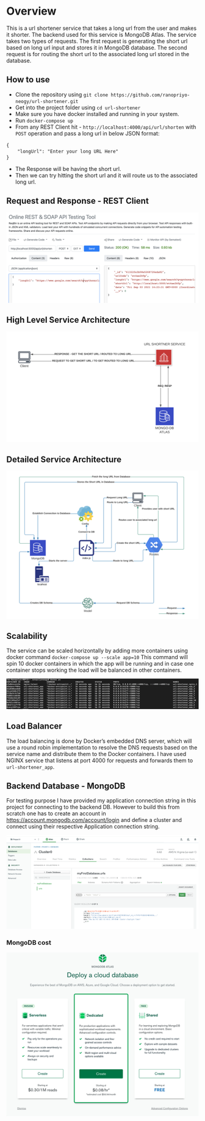 # Overview

This is a url shortener service that takes a long url from the user and makes it shorter. The backend used for this service is MongoDB Atlas. The service takes two types of requests. The first request is generating the short url based on long url input and stores it in MongoDB database. The second request is for routing the short url to the associated long url stored in the database.

## How to use

- Clone the repository using `git clone https://github.com/ranopriyo-neogy/url-shortener.git`
- Get into the project folder using `cd url-shortener`
- Make sure you have docker installed and running in your system. 
- Run `docker-compose up` 
- From any REST Client hit - `http://localhost:4000/api/url/shorten` with `POST` operation and pass a long url in below JSON format:
```
{
    "longUrl": "Enter your long URL Here"
}
```
- The Response will be having the short url.
- Then we can try hitting the short url and it will route us to the associated long url.

## Request and Response - REST Client

![](./architecture/rest_client.png)

## High Level Service Architecture

![](./architecture/Highlevel.png)

## Detailed Service Architecture

![](./architecture/detailed-image.png)

## Scalability

The service can be scaled horizontally by adding more containers using docker command `docker-compose up --scale app=10`
This command will spin 10 docker containers in which the app will be running and in case one container stops working the load will be balanced in other containers.

![](./architecture/containers.png)

## Load Balancer

The load balancing is done by Docker’s embedded DNS server, which will use a round robin implementation to resolve the DNS requests based on the service name and distribute them to the Docker containers. I have used NGINX service that listens at port 4000 for requests and forwards them to `url-shortener_app`. 

## Backend Database - MongoDB 

For testing purpose I have provided my application connection string in this project for connecting to the backend DB. However to build this from scratch one has to create an account in https://account.mongodb.com/account/login and define a cluster and connect using their respective Application connection string.

![](./architecture/MongoDB.png)

### MongoDB cost

![](./architecture/mongodb_cost.png)


